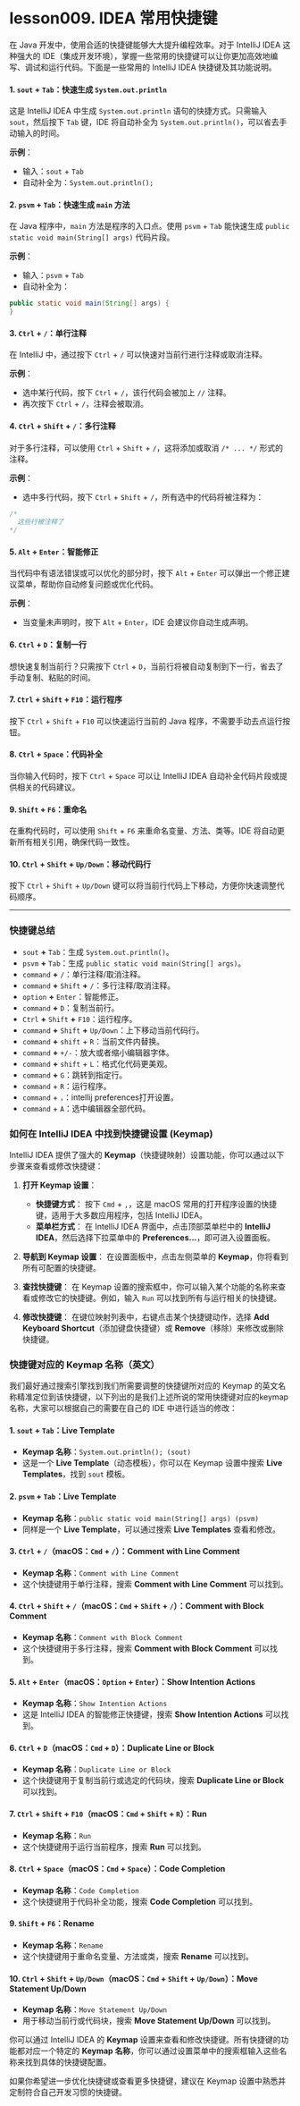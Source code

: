 # lesson009. IDEA 常用快捷键

在 Java 开发中，使用合适的快捷键能够大大提升编程效率。对于 IntelliJ IDEA 这种强大的 IDE（集成开发环境），掌握一些常用的快捷键可以让你更加高效地编写、调试和运行代码。下面是一些常用的 IntelliJ IDEA 快捷键及其功能说明。

#### 1. `sout` **+** `Tab`**：快速生成** `System.out.println`

这是 IntelliJ IDEA 中生成 `System.out.println` 语句的快捷方式。只需输入 `sout`，然后按下 `Tab` 键，IDE 将自动补全为 `System.out.println()`，可以省去手动输入的时间。

**示例**：

- 输入：`sout` + `Tab`
- 自动补全为：`System.out.println();`

#### 2. `psvm` **+** `Tab`**：快速生成** `main` **方法**

在 Java 程序中，`main` 方法是程序的入口点。使用 `psvm` + `Tab` 能快速生成 `public static void main(String[] args)` 代码片段。

**示例**：

- 输入：`psvm` + `Tab`
- 自动补全为：

```java
public static void main(String[] args) {
}
```

#### 3. `Ctrl` **+** `/`**：单行注释**

在 IntelliJ 中，通过按下 `Ctrl` + `/` 可以快速对当前行进行注释或取消注释。

**示例**：

- 选中某行代码，按下 `Ctrl` + `/`，该行代码会被加上 `//` 注释。
- 再次按下 `Ctrl` + `/`，注释会被取消。

#### 4. `Ctrl` **+** `Shift` **+** `/`**：多行注释**

对于多行注释，可以使用 `Ctrl` + `Shift` + `/`，这将添加或取消 `/* ... */` 形式的注释。

**示例**：

- 选中多行代码，按下 `Ctrl` + `Shift` + `/`，所有选中的代码将被注释为：

```java
/*
  这些行被注释了
*/
```

#### 5. `Alt` **+** `Enter`**：智能修正**

当代码中有语法错误或可以优化的部分时，按下 `Alt` + `Enter` 可以弹出一个修正建议菜单，帮助你自动修复问题或优化代码。

**示例**：

- 当变量未声明时，按下 `Alt` + `Enter`，IDE 会建议你自动生成声明。

#### 6. `Ctrl` **+** `D`**：复制一行**

想快速复制当前行？只需按下 `Ctrl` + `D`，当前行将被自动复制到下一行，省去了手动复制、粘贴的时间。

#### 7. `Ctrl` **+** `Shift` **+** `F10`**：运行程序**

按下 `Ctrl` + `Shift` + `F10` 可以快速运行当前的 Java 程序，不需要手动去点运行按钮。

#### 8. `Ctrl` **+** `Space`**：代码补全**

当你输入代码时，按下 `Ctrl` + `Space` 可以让 IntelliJ IDEA 自动补全代码片段或提供相关的代码建议。

#### 9. `Shift` **+** `F6`**：重命名**

在重构代码时，可以使用 `Shift` + `F6` 来重命名变量、方法、类等。IDE 将自动更新所有相关引用，确保代码一致性。

#### 10. `Ctrl` **+** `Shift` **+** `Up/Down`**：移动代码行**

按下 `Ctrl` + `Shift` + `Up/Down` 键可以将当前行代码上下移动，方便你快速调整代码顺序。

------

### 快捷键总结

- `sout` **+** `Tab`：生成 `System.out.println()`。
- `psvm` **+** `Tab`：生成 `public static void main(String[] args)`。
- `command` **+** `/`：单行注释/取消注释。
- `command` **+** `Shift` **+** `/`：多行注释/取消注释。
- `option` **+** `Enter`：智能修正。
- `command` **+** `D`：复制当前行。
- `Ctrl` **+** `Shift` **+** `F10`：运行程序。
- `command` **+** `Shift` **+** `Up/Down`：上下移动当前代码行。
- `command` **+** `shift` + `R`：当前文件内替换。
- `command` **+** `+/-`：放大或者缩小编辑器字体。
- `command` **+** `shift` + `L`：格式化代码更美观。
- `command` **+** `G`：跳转到指定行。
- `command` + `R`：运行程序。
- `command` + `，`：intellij preferences打开设置。
- `command` + `A`：选中编辑器全部代码。

### 如何在 IntelliJ IDEA 中找到快捷键设置 (Keymap)

IntelliJ IDEA 提供了强大的 **Keymap**（快捷键映射）设置功能，你可以通过以下步骤来查看或修改快捷键：

1. **打开 Keymap 设置**：
   - **快捷键方式**：
     按下 `Cmd` + `,`，这是 macOS 常用的打开程序设置的快捷键，适用于大多数应用程序，包括 IntelliJ IDEA。
   - **菜单栏方式**：
     在 IntelliJ IDEA 界面中，点击顶部菜单栏中的 **IntelliJ IDEA**，然后选择下拉菜单中的 **Preferences...**，即可进入设置面板。
   
2. **导航到 Keymap 设置**：
   在设置面板中，点击左侧菜单的 **Keymap**，你将看到所有可配置的快捷键。

3. **查找快捷键**：
   在 Keymap 设置的搜索框中，你可以输入某个功能的名称来查看或修改它的快捷键。例如，输入 `Run` 可以找到所有与运行相关的快捷键。

4. **修改快捷键**：
   在键位映射列表中，右键点击某个快捷键动作，选择 **Add Keyboard Shortcut**（添加键盘快捷键）或 **Remove**（移除）来修改或删除快捷键。

### 快捷键对应的 Keymap 名称（英文）

我们最好通过搜索引擎找到我们所需要调整的快捷键所对应的 Keymap 的英文名称精准定位到该快捷键，以下列出的是我们上述所说的常用快捷键对应的keymap名称，大家可以根据自己的需要在自己的 IDE 中进行适当的修改：

#### 1. `sout` + `Tab`：**Live Template**

- **Keymap 名称**：`System.out.println(); (sout)`
- 这是一个 **Live Template**（动态模板），你可以在 Keymap 设置中搜索 **Live Templates**，找到 `sout` 模板。

#### 2. `psvm` + `Tab`：**Live Template**

- **Keymap 名称**：`public static void main(String[] args) (psvm)`
- 同样是一个 **Live Template**，可以通过搜索 **Live Templates** 查看和修改。

#### 3. `Ctrl` + `/`（macOS：`Cmd` + `/`）：**Comment with Line Comment**

- **Keymap 名称**：`Comment with Line Comment`
- 这个快捷键用于单行注释，搜索 **Comment with Line Comment** 可以找到。

#### 4. `Ctrl` + `Shift` + `/`（macOS：`Cmd` + `Shift` + `/`）：**Comment with Block Comment**

- **Keymap 名称**：`Comment with Block Comment`
- 这个快捷键用于多行注释，搜索 **Comment with Block Comment** 可以找到。

#### 5. `Alt` + `Enter`（macOS：`Option` + `Enter`）：**Show Intention Actions**

- **Keymap 名称**：`Show Intention Actions`
- 这是 IntelliJ IDEA 的智能修正快捷键，搜索 **Show Intention Actions** 可以找到。

#### 6. `Ctrl` + `D`（macOS：`Cmd` + `D`）：**Duplicate Line or Block**

- **Keymap 名称**：`Duplicate Line or Block`
- 这个快捷键用于复制当前行或选定的代码块，搜索 **Duplicate Line or Block** 可以找到。

#### 7. `Ctrl` + `Shift` + `F10`（macOS：`Cmd` + `Shift` + `R`）：**Run**

- **Keymap 名称**：`Run`
- 这个快捷键用于运行当前程序，搜索 **Run** 可以找到。

#### 8. `Ctrl` + `Space`（macOS：`Cmd` + `Space`）：**Code Completion**

- **Keymap 名称**：`Code Completion`
- 这个快捷键用于代码补全功能，搜索 **Code Completion** 可以找到。

#### 9. `Shift` + `F6`：**Rename**

- **Keymap 名称**：`Rename`
- 这个快捷键用于重命名变量、方法或类，搜索 **Rename** 可以找到。

#### 10. `Ctrl` + `Shift` + `Up/Down`（macOS：`Cmd` + `Shift` + `Up/Down`）：**Move Statement Up/Down**

- **Keymap 名称**：`Move Statement Up/Down`
- 用于移动当前行或代码块，搜索 **Move Statement Up/Down** 可以找到。

你可以通过 IntelliJ IDEA 的 **Keymap** 设置来查看和修改快捷键。所有快捷键的功能都对应一个特定的 **Keymap 名称**，你可以通过设置菜单中的搜索框输入这些名称来找到具体的快捷键配置。

如果你希望进一步优化快捷键或查看更多快捷键，建议在 Keymap 设置中熟悉并定制符合自己开发习惯的快捷键。
